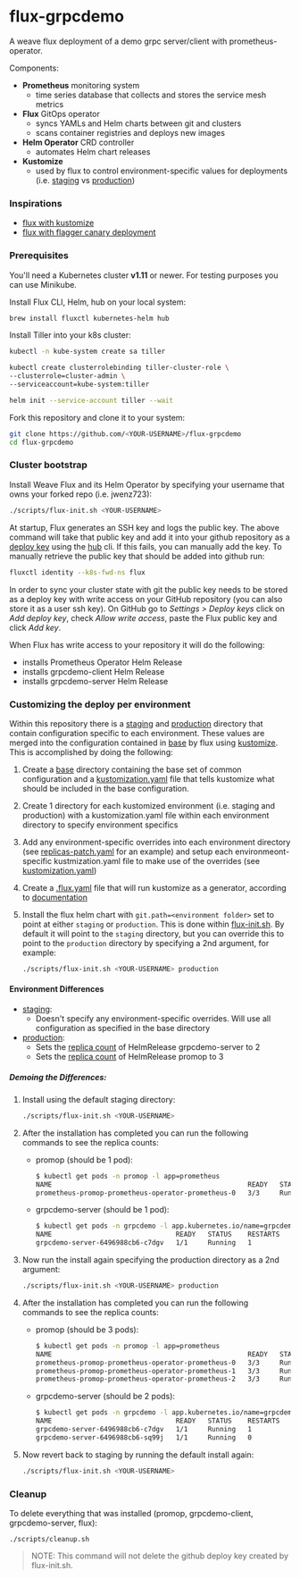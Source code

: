 # flux-grpcdemo

A weave flux deployment of a demo grpc server/client with prometheus-operator.

Components:

* **Prometheus** monitoring system  
    * time series database that collects and stores the service mesh metrics
* **Flux** GitOps operator
    * syncs YAMLs and Helm charts between git and clusters
    * scans container registries and deploys new images
* **Helm Operator** CRD controller
    * automates Helm chart releases
* **Kustomize**
	* used by flux to control environment-specific values for deployments (i.e. [staging](staging) vs [production](production))

### Inspirations

* [flux with kustomize](https://github.com/weaveworks/flux-kustomize-example)
* [flux with flagger canary deployment](https://github.com/stefanprodan/gitops-istio)


### Prerequisites

You'll need a Kubernetes cluster **v1.11** or newer. 
For testing purposes you can use Minikube. 

Install Flux CLI, Helm, hub on your local system:

```bash
brew install fluxctl kubernetes-helm hub
```

Install Tiller into your k8s cluster:

```bash
kubectl -n kube-system create sa tiller

kubectl create clusterrolebinding tiller-cluster-role \
--clusterrole=cluster-admin \
--serviceaccount=kube-system:tiller

helm init --service-account tiller --wait
```

Fork this repository and clone it to your system:

```bash
git clone https://github.com/<YOUR-USERNAME>/flux-grpcdemo
cd flux-grpcdemo
```

### Cluster bootstrap

Install Weave Flux and its Helm Operator by specifying your username that owns your forked repo (i.e. jwenz723):

```bash
./scripts/flux-init.sh <YOUR-USERNAME>
```

At startup, Flux generates an SSH key and logs the public key. The above command will take that public key and add it into your github repository as a [deploy key](https://developer.github.com/v3/guides/managing-deploy-keys/) using the [hub](https://hub.github.com/) cli. If this fails, you can manually add the key. To manually retrieve the public key that should be added into github run:

```bash
fluxctl identity --k8s-fwd-ns flux
```

In order to sync your cluster state with git the public key needs to be stored as a deploy key with write 
access on your GitHub repository (you can also store it as a user ssh key). On GitHub go to _Settings > Deploy keys_ click on _Add deploy key_, 
check _Allow write access_, paste the Flux public key and click _Add key_.

When Flux has write access to your repository it will do the following:

* installs Prometheus Operator Helm Release
* installs grpcdemo-client Helm Release
* installs grpcdemo-server Helm Release

### Customizing the deploy per environment

Within this repository there is a [staging](staging) and [production](production) directory that contain configuration specific to each environment. These values are merged into the configuration contained in [base](base) by flux using [kustomize](https://kustomize.io/). This is accomplished by doing the following:

1. Create a [base](base) directory containing the base set of common configuration and a [kustomization.yaml](base/kustomization.yaml) file that tells kustomize what should be included in the base configuration.
2. Create 1 directory for each kustomized environment (i.e. staging and production) with a kustomization.yaml file within each environment directory to specify environment specifics
3. Add any environment-specific overrides into each environment directory (see [replicas-patch.yaml](production/replicas-patch.yaml) for an example) and setup each environmeont-specific kustmization.yaml file to make use of the overrides (see [kustomization.yaml](production/kustomization.yaml))
4. Create a [.flux.yaml](.flux.yaml) file that will run kustomize as a generator, according to [documentation](https://github.com/fluxcd/flux/blob/master/site/fluxyaml-config-files.md)
5. Install the flux helm chart with `git.path=<environment folder>` set to point at either `staging` or `production`. This is done within [flux-init.sh](scripts/flux-init.sh). By default it will point to the `staging` directory, but you can override this to point to the `production` directory by specifying a 2nd argument, for example:

	```bash
	./scripts/flux-init.sh <YOUR-USERNAME> production
	```

#### Environment Differences

* [staging](staging):
	* Doesn't specify any environment-specific overrides. Will use all configuration as specified in the base directory
* [production](production):
	* Sets the [replica count](production/replicas-patch.yaml) of HelmRelease grpcdemo-server to 2
	* Sets the [replica count](production/replicas-patch.yaml) of HelmRelease promop to 3

##### Demoing the Differences:

1. Install using the default staging directory:
	
	```bash
	./scripts/flux-init.sh <YOUR-USERNAME>
	```

2. After the installation has completed you can run the following commands to see the replica counts:
	
	* promop (should be 1 pod):

		```bash
		$ kubectl get pods -n promop -l app=prometheus
		NAME                                                 READY   STATUS    RESTARTS   AGE
		prometheus-promop-prometheus-operator-prometheus-0   3/3     Running   1          1m
		```

	* grpcdemo-server (should be 1 pod):

		```bash
		$ kubectl get pods -n grpcdemo -l app.kubernetes.io/name=grpcdemo-server
		NAME                               READY   STATUS    RESTARTS   AGE
		grpcdemo-server-6496988cb6-c7dgv   1/1     Running   1          1m
		```

3. Now run the install again specifying the production directory as a 2nd argument:

	```bash
	./scripts/flux-init.sh <YOUR-USERNAME> production
	```

4. After the installation has completed you can run the following commands to see the replica counts:
	
	* promop (should be 3 pods):

		```bash
		$ kubectl get pods -n promop -l app=prometheus
		NAME                                                 READY   STATUS    RESTARTS   AGE
		prometheus-promop-prometheus-operator-prometheus-0   3/3     Running   1          5m
		prometheus-promop-prometheus-operator-prometheus-1   3/3     Running   1          5m
		prometheus-promop-prometheus-operator-prometheus-2   3/3     Running   1          5m
		```

	* grpcdemo-server (should be 2 pods):

		```bash
		$ kubectl get pods -n grpcdemo -l app.kubernetes.io/name=grpcdemo-server
		NAME                               READY   STATUS    RESTARTS   AGE
		grpcdemo-server-6496988cb6-c7dgv   1/1     Running   1          5m
		grpcdemo-server-6496988cb6-sq99j   1/1     Running   0          5m
		```

5. Now revert back to staging by running the default install again:

	```bash
	./scripts/flux-init.sh <YOUR-USERNAME>
	```

### Cleanup

To delete everything that was installed (promop, grpcdemo-client, grpcdemo-server, flux):

```
./scripts/cleanup.sh
```

> NOTE: This command will not delete the github deploy key created by flux-init.sh.